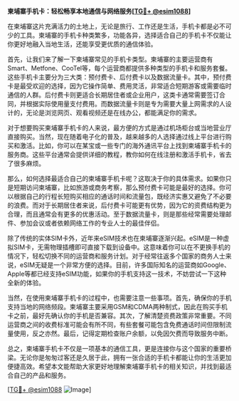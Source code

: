 **柬埔寨手机卡：轻松畅享本地通信与网络服务[[TG💪+ @esim1088](https://t.me/s/esim1088)]**

在柬埔寨这片充满活力的土地上，无论是旅行、工作还是生活，手机卡都是必不可少的工具。柬埔寨的手机卡种类繁多，功能各异，选择适合自己的手机卡不仅能让你更好地融入当地生活，还能享受更优质的通信体验。

首先，让我们来了解一下柬埔寨常见的手机卡类型。柬埔寨的主要运营商有Smart、Metfone、CooTel等，每个运营商都提供多种类型的手机卡和服务套餐。这些手机卡主要分为三大类：预付费卡、后付费卡以及数据流量卡。其中，预付费卡是最受欢迎的选择，因为它操作简单、费用灵活，非常适合短期游客或需要临时通信的人群。后付费卡则更适合长期居住者或企业用户，这类卡通常需要签订合同，并根据实际使用量支付费用。而数据流量卡则是专为需要大量上网需求的人设计的，无论是浏览网页、观看视频还是在线办公，都能满足你的需求。

对于想要购买柬埔寨手机卡的人来说，最方便的方式是通过机场柜台或当地营业厅直接购买。当然，现在随着电子化的普及，越来越多的人选择通过线上平台进行购买和激活。比如，你可以在某宝或一些专门的海外通讯平台上找到柬埔寨手机卡的服务商。这些平台通常会提供详细的教程，教你如何在线注册和激活手机卡，省去了很多麻烦。

那么，如何选择最适合自己的柬埔寨手机卡呢？这取决于你的具体需求。如果你只是短期访问柬埔寨，比如旅游或商务考察，那么预付费卡可能是最好的选择。你可以根据自己的行程长短购买相应的通话时间和流量包，既经济实惠又避免了不必要的浪费。而对于长期居住者来说，后付费卡可能更有优势，因为它的资费结构更为合理，而且通常会有更多的优惠活动。至于数据流量卡，则是那些经常需要处理邮件、参加会议或者依赖网络工作的专业人士的最佳伴侣。

除了传统的实体SIM卡外，近年来eSIM技术也在柬埔寨逐渐兴起。eSIM是一种虚拟SIM卡，无需物理插槽即可直接下载到设备中。这意味着你可以在不更换手机的情况下，轻松切换不同的运营商和服务计划。对于经常往返多个国家的商务人士来说，eSIM无疑是一个非常方便的选择。目前，许多国际知名的运营商如Google、Apple等都已经支持eSIM功能，如果你的手机支持这一技术，不妨尝试一下这种全新的体验。

当然，在使用柬埔寨手机卡的过程中，也需要注意一些事项。首先，确保你的手机支持当地的网络频段。柬埔寨主要采用GSM和CDMA两种制式，因此在购买手机卡之前，最好先确认你的手机是否兼容。其次，了解清楚资费政策非常重要。不同运营商之间的收费标准可能会有所不同，有些套餐可能包含免费通话时间但限制流量使用，反之亦然。最后，记得定期检查账户余额，以免因欠费而导致服务中断。

总之，柬埔寨手机卡不仅是一项基本的通信工具，更是连接你与这个国家的重要桥梁。无论你是匆匆过客还是久居于此，拥有一张合适的手机卡都能让你的生活更加便捷高效。希望本文能帮助大家更好地理解柬埔寨手机卡的相关知识，并找到最适合自己的产品和服务。

[[TG💪+ @esim1088](https://t.me/s/esim1088) ![Image](https://i.postimg.cc/4NQfJmqS/Snipaste-2025-05-13-00-14-12.png)]